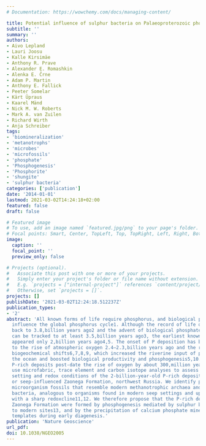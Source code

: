 ```yaml
---
# Documentation: https://wowchemy.com/docs/managing-content/

title: Potential influence of sulphur bacteria on Palaeoproterozoic phosphogenesis
subtitle: ''
summary: ''
authors:
- Aivo Lepland
- Lauri Joosu
- Kalle Kirsimäe
- Anthony R. Prave
- Alexander E. Romashkin
- Alenka E. Črne
- Adam P. Martin
- Anthony E. Fallick
- Peeter Somelar
- Kärt Üpraus
- Kaarel Mänd
- Nick M. W. Roberts
- Mark A. van Zuilen
- Richard Wirth
- Anja Schreiber
tags:
- 'biomineralization'
- 'metanotrophs'
- 'microbes'
- 'microfossils'
- 'phosphate'
- 'Phosphogenesis'
- 'Phosphorite'
- 'shungite'
- 'sulphur bacteria'
categories: ['publication']
date: '2014-01-01'
lastmod: 2021-03-02T14:24:18+02:00
featured: false
draft: false

# Featured image
# To use, add an image named `featured.jpg/png` to your page's folder.
# Focal points: Smart, Center, TopLeft, Top, TopRight, Left, Right, BottomLeft, Bottom, BottomRight.
image:
  caption: ''
  focal_point: ''
  preview_only: false

# Projects (optional).
#   Associate this post with one or more of your projects.
#   Simply enter your project's folder or file name without extension.
#   E.g. `projects = ["internal-project"]` references `content/project/deep-learning/index.md`.
#   Otherwise, set `projects = []`.
projects: []
publishDate: '2021-03-02T12:24:18.512237Z'
publication_types:
- '2'
abstract: 'All known forms of life require phosphorus, and biological processes strongly
  influence the global phosphorus cycle1. Although the record of life on Earth extends
  back to 3.8,billion years ago2 and the advent of biological phosphate processing
  can be tracked to at least 3.5,billion years ago3, the earliest known P-rich deposits
  appeared only 2,billion years ago4,5. The onset of P deposition has been attributed
  to the rise of atmospheric oxygen 2.4–2.3,billion years ago and the related profound
  biogeochemical shifts6,7,8,9, which increased the riverine input of phosphate to
  the ocean and boosted biological productivity and phosphogenesis5,10. However, the
  P-rich deposits post-date the rise of oxygen by about 300,million years. Here we
  use microfabric, trace element and carbon isotope analyses to assess the environmental
  setting and redox conditions of the 2-billion-year-old P-rich deposits of the vent-
  or seep-influenced Zaonega Formation, northwest Russia. We identify phosphatized
  microorganism fossils that resemble modern methanotrophic archaea and sulphur-oxidizing
  bacteria, analogous to organisms found in modern seep settings and upwelling zones
  with a sharp redoxcline11,12. We therefore propose that the P-rich deposits in the
  Zaonega Formation were formed by phosphogenesis mediated by sulphur bacteria, similar
  to modern sites13, and by the precipitation of calcium phosphate minerals on microbial
  templates during early diagenesis.'
publication: 'Nature Geoscience'
url_pdf:
doi: 10.1038/NGEO2005
---
```

